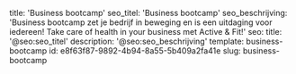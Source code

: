 title: 'Business bootcamp'
seo_titel: 'Business bootcamp'
seo_beschrijving: 'Business bootcamp zet je bedrijf in beweging en is een uitdaging voor iedereen! Take care of health in your business met Active & Fit!'
seo:
  title: '@seo:seo_titel'
  description: '@seo:seo_beschrijving'
template: business-bootcamp
id: e8f63f87-9892-4b94-8a55-5b409a2fa41e
slug: business-bootcamp
